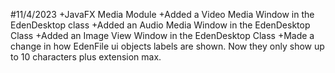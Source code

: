 #11/4/2023
	+JavaFX Media Module
	+Added a Video Media Window in the EdenDesktop class
	+Added an Audio Media Window in the EdenDesktop Class 
	+Added an Image View Window in the EdenDesktop Class
	+Made a change in how EdenFile ui objects labels are shown. Now they only show up to 10 characters plus extension max. 
